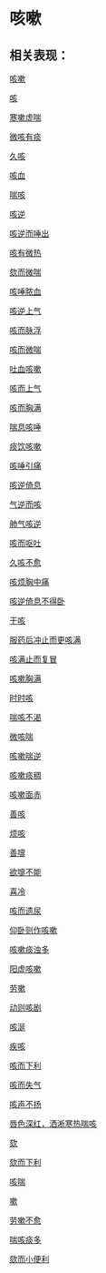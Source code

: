 # 咳嗽## 相关表现：[咳嗽](https://www.gmzyjc.com/search/result?wd=咳嗽)[咳](https://www.gmzyjc.com/search/result?wd=咳)[寒嗽虚喘](https://www.gmzyjc.com/search/result?wd=寒嗽虚喘)[微咳有痰](https://www.gmzyjc.com/search/result?wd=微咳有痰)[久咳](https://www.gmzyjc.com/search/result?wd=久咳)[咳血](https://www.gmzyjc.com/search/result?wd=咳血)[喘咳](https://www.gmzyjc.com/search/result?wd=喘咳)[咳逆](https://www.gmzyjc.com/search/result?wd=咳逆)[咳逆而唾出](https://www.gmzyjc.com/search/result?wd=咳逆而唾出)[咳有微热](https://www.gmzyjc.com/search/result?wd=咳有微热)[欬而微喘](https://www.gmzyjc.com/search/result?wd=欬而微喘)[咳唾脓血](https://www.gmzyjc.com/search/result?wd=咳唾脓血)[咳逆上气](https://www.gmzyjc.com/search/result?wd=咳逆上气)[咳而脉浮](https://www.gmzyjc.com/search/result?wd=咳而脉浮)[咳而微喘](https://www.gmzyjc.com/search/result?wd=咳而微喘)[吐血咳嗽](https://www.gmzyjc.com/search/result?wd=吐血咳嗽)[咳而上气](https://www.gmzyjc.com/search/result?wd=咳而上气)[咳而胸满](https://www.gmzyjc.com/search/result?wd=咳而胸满)[喘息咳唾](https://www.gmzyjc.com/search/result?wd=喘息咳唾)[痰饮咳嗽](https://www.gmzyjc.com/search/result?wd=痰饮咳嗽)[咳唾引痛](https://www.gmzyjc.com/search/result?wd=咳唾引痛)[咳逆倚息](https://www.gmzyjc.com/search/result?wd=咳逆倚息)[气逆而咳](https://www.gmzyjc.com/search/result?wd=气逆而咳)[肺气咳逆](https://www.gmzyjc.com/search/result?wd=肺气咳逆)[咳而呕吐](https://www.gmzyjc.com/search/result?wd=咳而呕吐)[久咳不愈](https://www.gmzyjc.com/search/result?wd=久咳不愈)[咳烦胸中痛](https://www.gmzyjc.com/search/result?wd=咳烦胸中痛)[咳逆倚息不得卧](https://www.gmzyjc.com/search/result?wd=咳逆倚息不得卧)[干咳](https://www.gmzyjc.com/search/result?wd=干咳)[服药后冲止而更咳满](https://www.gmzyjc.com/search/result?wd=服药后冲止而更咳满)[咳满止而复冒](https://www.gmzyjc.com/search/result?wd=咳满止而复冒)[咳嗽胸满](https://www.gmzyjc.com/search/result?wd=咳嗽胸满)[时时咳](https://www.gmzyjc.com/search/result?wd=时时咳)[喘咳不渴](https://www.gmzyjc.com/search/result?wd=喘咳不渴)[微咳喘](https://www.gmzyjc.com/search/result?wd=微咳喘)[咳嗽喘逆](https://www.gmzyjc.com/search/result?wd=咳嗽喘逆)[咳嗽痰稠](https://www.gmzyjc.com/search/result?wd=咳嗽痰稠)[咳嗽面赤](https://www.gmzyjc.com/search/result?wd=咳嗽面赤)[善咳](https://www.gmzyjc.com/search/result?wd=善咳)[烦咳](https://www.gmzyjc.com/search/result?wd=烦咳)[善嚏](https://www.gmzyjc.com/search/result?wd=善嚏)[欲嚏不能](https://www.gmzyjc.com/search/result?wd=欲嚏不能)[喜冷](https://www.gmzyjc.com/search/result?wd=喜冷)[咳而遗尿](https://www.gmzyjc.com/search/result?wd=咳而遗尿)[仰卧则作咳嗽](https://www.gmzyjc.com/search/result?wd=仰卧则作咳嗽)[咳嗽痰浊多](https://www.gmzyjc.com/search/result?wd=咳嗽痰浊多)[阳虚咳嗽](https://www.gmzyjc.com/search/result?wd=阳虚咳嗽)[劳嗽](https://www.gmzyjc.com/search/result?wd=劳嗽)[动则咳剧](https://www.gmzyjc.com/search/result?wd=动则咳剧)[咳涎](https://www.gmzyjc.com/search/result?wd=咳涎)[疾咳](https://www.gmzyjc.com/search/result?wd=疾咳)[咳而下利](https://www.gmzyjc.com/search/result?wd=咳而下利)[咳而失气](https://www.gmzyjc.com/search/result?wd=咳而失气)[咳声不扬](https://www.gmzyjc.com/search/result?wd=咳声不扬)[唇色深红，洒淅寒热喘咳](https://www.gmzyjc.com/search/result?wd=唇色深红，洒淅寒热喘咳)[欬](https://www.gmzyjc.com/search/result?wd=欬)[欬而下利](https://www.gmzyjc.com/search/result?wd=欬而下利)[咳喘](https://www.gmzyjc.com/search/result?wd=咳喘)[嗽](https://www.gmzyjc.com/search/result?wd=嗽)[劳嗽不愈](https://www.gmzyjc.com/search/result?wd=劳嗽不愈)[喘咳痰多](https://www.gmzyjc.com/search/result?wd=喘咳痰多)[欬而小便利](https://www.gmzyjc.com/search/result?wd=欬而小便利)